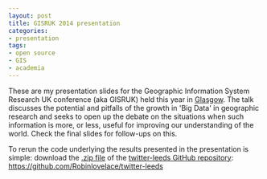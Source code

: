 ```yaml
---
layout: post
title: GISRUK 2014 presentation
categories:
- presentation
tags:
- open source
- GIS
- academia
---
```


These are my presentation slides for the Geographic Information System
Research UK conference (aka GISRUK) held this year in
[Glasgow](http://www.gla.ac.uk/conferences/gisruk/).
The talk discusses the potential and pitfalls of the growth
in 'Big Data' in geographic research and seeks to open up
the debate on the situations when such information is more,
or less, useful for improving our understanding of the world.
Check the final slides for follow-ups on this.

<script async class="speakerdeck-embed" data-id="6db3cca0a7d90131f453524187cb86b1" data-ratio="1.29129886506936" src="//speakerdeck.com/assets/embed.js"></script>

To rerun the code underlying the results presented in the presentation is simple:
download the [.zip file](https://github.com/Robinlovelace/twitter-leeds/archive/master.zip)
of the [twitter-leeds GitHub repository](https://github.com/Robinlovelace/twitter-leeds):
https://github.com/Robinlovelace/twitter-leeds


